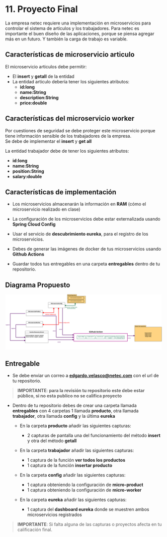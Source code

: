 # 11. Proyecto Final 
La empresa netec requiere una implementación en microservicios para controlar el sistema de articulos y los trabajadores.
Para netec es importante el buen diseño de las  aplicaciones, porque se piensa agregar más en un futuro. Y también la carga de trabajo es variable.




## Características de microservicio articulo
El microservicio articulos debe permitir:

- El **insert** y **getall** de la entidad
- La entidad articulo debería tener los siguientes atributos:
    - **id:long**
    - **name:String**
    - **description:String**
    - **price:double**


## Características del microservicio worker
Por cuestiones de seguridad se debe proteger este microservicio porque tiene información sensible de los trabajadores de la empresa. <br>
Se debe de implementar el **insert** y **get all**

La entidad trabajador debe de tener los siguientes atributos:
- **id:long**
- **name:String**
- **position:String**
- **salary:double**

 

## Características de implementación

- Los microservicios almacenarán la información en **RAM** (cómo el microservicio realizado en clase)

- La configuración de los microservicios debe estar externalizada usando **Spring Cloud Config**

- Usar el servicio de **descubrimiento eureka**, para el registro de los microservicios. 

- Debes de generar las imágenes de docker de tus microservicios usando **Github Actions**

- Guardar todos tus entregables en una carpeta **entregables** dentro de tu repositorio. 

## Diagrama Propuesto

![diagrama](./diagrama.png)

## Entregable

- Se debe enviar un correo a **edgardo.velasco@netec.com** con el url de tu repositorio.
> **IMPORTANTE**: **para la revisión tu repositorio este debe estar público, si no esta publico no se califica proyecto**

- Dentro de tu repositorio debes de crear una carpeta llamada **entregables** con 4 carpetas 1 llamada **producto**, otra llamada **trabajador**,  otra llamada **config** y la última **eureka**

    - En la carpeta **producto** añadir las siguientes capturas:
        - 2 capturas de pantalla una del funcionamiento del método **insert** y otra del método **getall**
    
    - En la carpeta **trabajador** añadir las siguientes capturas:
        - 1 captura de la función **ver todos los productos**
        - 1 captura de la función **insertar producto**
        

    
    - En la carpeta **config** añadir las siguientes capturas:
        - 1 captura obteniendo la configuración de **micro-product**
        - 1 captura obteniendo la configuración de **micro-worker**
    
    - En la carpeta **eureka** añadir las siguientes capturas:
        - 1 captura del **dashboard eureka** donde se muestren ambos microservicios registrados


> **IMPORTANTE**: Si falta alguna de las capturas o proyectos afecta en tu calificación final. 
